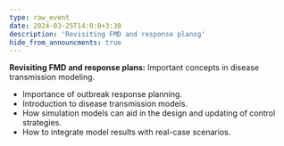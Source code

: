 ```yaml
---
type: raw_event
date: 2024-03-25T14:0:0+3:30
description: 'Revisiting FMD and response plansg'
hide_from_announcments: true
---
```

**Revisiting FMD and response plans:**
Important concepts in disease transmission modeling.
- Importance of outbreak response planning.
- Introduction to disease transmission models.
- How simulation models can aid in the design and updating of control strategies.
- How to integrate model results with real-case scenarios.

